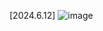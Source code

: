 [2024.6.12]
![image](https://github.com/wkdtjdwns/Web/assets/128266768/259637aa-7279-433e-be17-bb4a63eaff48)
